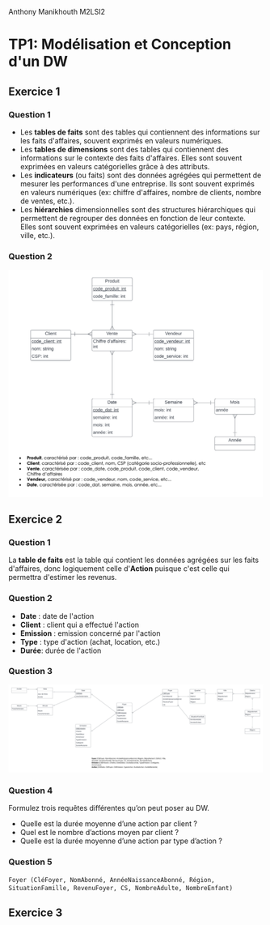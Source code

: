 Anthony Manikhouth M2LSI2

# TP1: Modélisation et Conception d'un DW

## Exercice 1
### Question 1
- Les **tables de faits** sont des tables qui contiennent des informations sur les faits d'affaires, souvent exprimés en valeurs numériques. 
- Les **tables de dimensions** sont des tables qui contiennent des informations sur le contexte des faits d'affaires. Elles sont souvent exprimées en valeurs catégorielles grâce à des attributs.
- Les **indicateurs** (ou faits) sont des données agrégées qui permettent de mesurer les performances d'une entreprise. Ils sont souvent exprimés en valeurs numériques (ex: chiffre d'affaires, nombre de clients, nombre de ventes, etc.).
- Les **hiérarchies** dimensionnelles sont des structures hiérarchiques qui permettent de regrouper des données en fonction de leur contexte. Elles sont souvent exprimées en valeurs catégorielles (ex: pays, région, ville, etc.).
### Question 2
![ex1q2](ex1.png)
## Exercice 2
### Question 1
La **table de faits** est la table qui contient les données agrégées sur les faits d'affaires, donc logiquement celle d'**Action** puisque c'est celle qui permettra d'estimer les revenus. 
### Question 2
- **Date** : date de l'action
- **Client** : client qui a effectué l'action
- **Emission** : emission concerné par l'action
- **Type** : type d'action (achat, location, etc.)
- **Durée**: durée de l'action
### Question 3
![exercice2](ex2.png)
### Question 4
Formulez trois requêtes différentes qu’on peut poser au DW. 
- Quelle est la durée moyenne d’une action par client ?
- Quel est le nombre d’actions moyen par client ?
- Quelle est la durée moyenne d’une action par type d’action ?
### Question 5
```
Foyer (CléFoyer, NomAbonné, AnnéeNaissanceAbonné, Région, SituationFamille, RevenuFoyer, CS, NombreAdulte, NombreEnfant) 
```
## Exercice 3